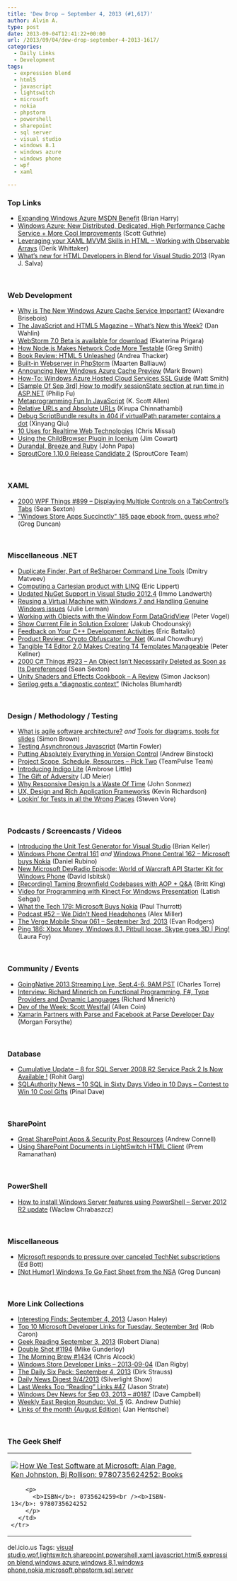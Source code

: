 ```yaml
---
title: 'Dew Drop – September 4, 2013 (#1,617)'
author: Alvin A.
type: post
date: 2013-09-04T12:41:22+00:00
url: /2013/09/04/dew-drop-september-4-2013-1617/
categories:
  - Daily Links
  - Development
tags:
  - expression blend
  - html5
  - javascript
  - lightswitch
  - microsoft
  - nokia
  - phpstorm
  - powershell
  - sharepoint
  - sql server
  - visual studio
  - windows 8.1
  - windows azure
  - windows phone
  - wpf
  - xaml

---
```

### <a name="top"></a>Top Links

  * <a href="http://blogs.msdn.com/b/bharry/archive/2013/09/03/expanding-windows-azure-msdn-benefit.aspx" target="_blank">Expanding Windows Azure MSDN Benefit</a> (Brian Harry)
  * <a href="http://weblogs.asp.net/scottgu/archive/2013/09/03/windows-azure-new-distributed-dedicated-high-performance-cache-service-more-cool-improvements.aspx" target="_blank">Windows Azure: New Distributed, Dedicated, High Performance Cache Service + More Cool Improvements</a> (Scott Guthrie)
  * <a href="http://feedproxy.google.com/~r/Devlicious/~3/rVgrPGpxxJI/leveraging-your-xaml-mvvm-skills-in-html-working-with-observable-arrays.aspx" target="_blank">Leveraging your XAML MVVM Skills in HTML – Working with Observable Arrays</a> (Derik Whittaker)
  * <a href="http://blogs.msdn.com/b/visualstudio/archive/2013/09/03/what-s-new-for-html-developers-in-blend-for-visual-studio-2013-preview.aspx" target="_blank">What’s new for HTML Developers in Blend for Visual Studio 2013</a> (Ryan J. Salva)

&#160;

### <a name="web"></a>Web Development

  * <a href="http://alexandrebrisebois.wordpress.com/2013/09/03/why-is-the-new-windows-azure-cache-service-important/" target="_blank">Why is The New Windows Azure Cache Service Important?</a> (Alexandre Brisebois)
  * <a href="http://weblogs.asp.net/dwahlin/archive/2013/09/03/the-javascript-and-html5-magazine-what-s-new-this-week.aspx" target="_blank">The JavaScript and HTML5 Magazine – What&#8217;s New this Week?</a> (Dan Wahlin)
  * <a href="http://blog.jetbrains.com/webstorm/2013/09/webstorm-7-0-beta-is-available-for-download/?utm_source=rss&utm_medium=rss&utm_campaign=webstorm-7-0-beta-is-available-for-download" target="_blank">WebStorm 7.0 Beta is available for download</a> (Ekaterina Prigara)
  * <a href="http://feedproxy.google.com/~r/bocoup/~3/FYFqTeGdZNw/how-nodejs-makes-network-code-more-testable" target="_blank">How Node.js Makes Network Code More Testable</a> (Greg Smith)
  * <a href="http://feeds.dzone.com/~r/zones/books/~3/Abs2FjyPeOI/html-5-unleashed" target="_blank">Book Review: HTML 5 Unleashed</a> (Andrea Thacker)
  * <a href="http://blog.jetbrains.com/phpstorm/2013/09/built-in-webserver-in-phpstorm/?utm_source=rss&utm_medium=rss&utm_campaign=built-in-webserver-in-phpstorm" target="_blank">Built-in Webserver in PhpStorm</a> (Maarten Balliauw)
  * <a href="http://blogs.msdn.com/b/windowsazure/archive/2013/09/03/announcing-new-windows-azure-cache-preview.aspx" target="_blank">Announcing New Windows Azure Cache Preview</a> (Mark Brown)
  * <a href="http://mysimpleads.com/blog/2013/09/windows-azure-hosted-cloud-services-ssl-guide/" target="_blank">How-To: Windows Azure Hosted Cloud Services SSL Guide</a> (Matt Smith)
  * <a href="http://blogs.msdn.com/b/codefx/archive/2013/09/04/sample-of-sep-3rd-how-to-modify-sessionstate-section-at-run-time-in-asp-net.aspx" target="_blank">[Sample Of Sep 3rd] How to modify sessionState section at run time in ASP.NET</a> (Philip Fu)
  * <a href="http://odetocode.com/blogs/scott/archive/2013/09/03/metaprogramming-fun-in-javascript.aspx" target="_blank">Metaprogramming Fun In JavaScript</a> (K. Scott Allen)
  * <a href="http://www.kirupa.com/html5/relative_urls_and_absolute_urls.htm" target="_blank">Relative URLs and Absolute URLs</a> (Kirupa Chinnathambi)
  * <a href="http://blogs.msdn.com/b/webdev/archive/2013/09/03/debug-scriptbundle-results-in-404-if-virtualpath-parameter-contains-a-dot.aspx" target="_blank">Debug ScriptBundle results in 404 if virtualPath parameter contains a dot</a> (Xinyang Qiu)
  * <a href="http://feedproxy.google.com/~r/LosTechies/~3/qlu-IhovPsA/" target="_blank">10 Uses for Realtime Web Technologies</a> (Chris Missal)
  * <a href="http://www.icenium.com/blog/icenium-team-blog/2013/09/03/using-the-childbrowser-plugin-in-icenium" target="_blank">Using the ChildBrowser Plugin in Icenium</a> (Jim Cowart)
  * <a href="http://feedproxy.google.com/~r/JohnPapa/~3/eOW1Gsmyd3U/" target="_blank">Durandal, Breeze and Ruby</a> (John Papa)
  * <a href="http://feedproxy.google.com/~r/Sproutcore-BlogPosts/~3/8bShy8nWH1o/" target="_blank">SproutCore 1.10.0 Release Candidate 2</a> (SproutCore Team)

&#160;

### <a name="silverlight"></a>XAML

  * <a href="http://wpf.2000things.com/2013/09/04/899-displaying-multiple-controls-on-a-tabcontrols-tabs/" target="_blank">2000 WPF Things #899 – Displaying Multiple Controls on a TabControl’s Tabs</a> (Sean Sexton)
  * <a href="http://coolthingoftheday.blogspot.com/2013/09/store-apps-succinctly-185-page-ebook.html" target="_blank">"Windows Store Apps Succinctly" 185 page ebook from, guess who?</a> (Greg Duncan)

&#160;

### <a name="dotnet"></a>Miscellaneous .NET

  * <a href="http://blogs.jetbrains.com/dotnet/2013/09/duplicate-finder-part-of-resharper-command-line-tools/" target="_blank">Duplicate Finder, Part of ReSharper Command Line Tools</a> (Dmitry Matveev)
  * <a href="http://ericlippert.com/2013/09/03/computing-a-cartesian-product-with-linq/?utm_source=rss&utm_medium=rss&utm_campaign=computing-a-cartesian-product-with-linq" target="_blank">Computing a Cartesian product with LINQ</a> (Eric Lippert)
  * <a href="http://blogs.msdn.com/b/dotnet/archive/2013/09/03/updated-nuget-support-in-visual-studio-2012-4.aspx" target="_blank">Updated NuGet Support in Visual Studio 2012.4</a> (Immo Landwerth)
  * <a href="http://thedatafarm.com/blog/tools/reusing-a-virtual-machine-with-windows-7-and-handling-genuine-windows-issues/" target="_blank">Reusing a Virtual Machine with Windows 7 and Handling Genuine Windows issues</a> (Julie Lerman)
  * <a href="http://visualstudiomagazine.com/blogs/tool-tracker/2013/09/objects-with-the-window-form-datagridview.aspx" target="_blank">Working with Objects with the Window Form DataGridView</a> (Peter Vogel)
  * <a href="http://chodounsky.net/2013/09/04/show-current-file-in-solution-explorer/" target="_blank">Show Current File in Solution Explorer</a> (Jakub Chodounský)
  * <a href="http://blogs.msdn.com/b/vcblog/archive/2013/09/03/feedback-on-your-c-development-activities.aspx" target="_blank">Feedback on Your C++ Development Activities</a> (Eric Battalio)
  * <a href="http://feedproxy.google.com/~r/kunal2383/~3/KjHuZj-xpOs/logicnp-crypto-obfuscator.html" target="_blank">Product Review: Crypto Obfuscator for .Net</a> (Kunal Chowdhury)
  * <a href="http://peterkellner.net/2013/09/03/tangible-t4-editor-2-0-makes-creating-t4-templates-manageable/?utm_source=rss&utm_medium=rss&utm_campaign=tangible-t4-editor-2-0-makes-creating-t4-templates-manageable" target="_blank">Tangible T4 Editor 2.0 Makes Creating T4 Templates Manageable</a> (Peter Kellner)
  * <a href="http://csharp.2000things.com/2013/09/04/923-an-object-isnt-necessarily-deleted-as-soon-as-its-dereferenced/" target="_blank">2000 C# Things #923 – An Object Isn’t Necessarily Deleted as Soon as Its Dereferenced</a> (Sean Sexton)
  * <a href="http://www.codeproject.com/Articles/647233/Unity-Shaders-and-Effects-Cookbook-A-Review" target="_blank">Unity Shaders and Effects Cookbook – A Review</a> (Simon Jackson)
  * <a href="http://nblumhardt.com/2013/09/serilog-gets-a-diagnostic-context/" target="_blank">Serilog gets a “diagnostic context”</a> (Nicholas Blumhardt)

&#160;

### <a name="design"></a>Design / Methodology / Testing

  * <a href="http://www.codingthearchitecture.com/2013/09/03/what_is_agile_software_architecture.html" target="_blank">What is agile software architecture?</a> _and_ <a href="http://www.codingthearchitecture.com/2013/09/04/tools_for_diagrams_tools_for_slides.html" target="_blank">Tools for diagrams, tools for slides</a> (Simon Brown)
  * <a href="http://martinfowler.com/articles/asyncJS.html" target="_blank">Testing Asynchronous Javascript</a> (Martin Fowler)
  * <a href="http://www.drdobbs.com/tools/putting-absolutely-everything-in-version/240160762" target="_blank">Putting Absolutely Everything in Version Control</a> (Andrew Binstock)
  * <a href="http://feedproxy.google.com/~r/TeamPulse/~3/qhk1SRUlKvE/Project-Scope-Schedule-Resources-&ndash;-Pick-Two.aspx" target="_blank">Project Scope, Schedule, Resources – Pick Two</a> (TeamPulse Team)
  * <a href="http://www.infragistics.com/community/blogs/indigo-studio/archive/2013/09/03/introducing-indigo-lite.aspx" target="_blank">Introducing Indigo Lite</a> (Ambrose Little)
  * <a href="http://feedproxy.google.com/~r/jmeier/~3/s02dZ0PH25A/the-gift-of-adversity.aspx" target="_blank">The Gift of Adversity</a> (JD Meier)
  * <a href="http://simpleprogrammer.com/2013/09/03/responsive-design-waste-time/?utm_source=rss&utm_medium=rss&utm_campaign=responsive-design-waste-time" target="_blank">Why Responsive Design Is a Waste Of Time</a> (John Sonmez)
  * <a href="http://www.infragistics.com/community/blogs/ux/archive/2013/09/03/ux-design-and-rich-application-frameworks.aspx" target="_blank">UX, Design and Rich Application Frameworks</a> (Kevin Richardson)
  * <a href="http://feedproxy.google.com/~r/TestStudio/~3/WE2vyhxUq2A/Lookin-for-Tests-in-all-the-Wrong-Places.aspx" target="_blank">Lookin&#8217; for Tests in all the Wrong Places</a> (Steven Vore)

&#160;

### <a name="podcasts"></a>Podcasts / Screencasts / Videos

  * <a href="http://channel9.msdn.com/posts/Introducing-the-Unit-Test-Generator-for-Visual-Studio" target="_blank">Introducing the Unit Test Generator for Visual Studio</a> (Brian Keller)
  * <a href="http://feedproxy.google.com/~r/wmexperts/~3/PE1PT4xeElI/story01.htm" target="_blank">Windows Phone Central 161</a> _and_ <a href="http://feedproxy.google.com/~r/wmexperts/~3/d9azQaoki1I/story01.htm" target="_blank">Windows Phone Central 162 &#8211; Microsoft buys Nokia</a> (Daniel Rubino)
  * <a href="http://feedproxy.google.com/~r/msdn/lTEL/~3/NinLibtzVj0/new_2D00_microsoft_2D00_devradio_2D00_episode_2D00_world_2D00_of_2D00_warcraft_2D00_api_2D00_starter_2D00_kit_2D00_for_2D00_windows_2D00_phone.aspx" target="_blank">New Microsoft DevRadio Episode: World of Warcraft API Starter Kit for Windows Phone</a> (David Isbitski)
  * <a href="http://feedproxy.google.com/~r/postsharp/~3/CwqDChwciVc/post.aspx" target="_blank">[Recording] Taming Brownfield Codebases with AOP + Q&A</a> (Britt King)
  * <a href="http://dotnetsurfers.com/blog/2013/09/03/video-for-programming-with-kinect-for-windows-presentation/" target="_blank">Video for Programming with Kinect For Windows Presentation</a> (Latish Sehgal)
  * <a href="http://winsupersite.com/podcasts/what-tech-179-microsoft-buys-nokia" target="_blank">What the Tech 179: Microsoft Buys Nokia</a> (Paul Thurrott)
  * <a href="http://blog.stackoverflow.com/2013/09/podcast-52-we-didnt-need-headphones/" target="_blank">Podcast #52 – We Didn’t Need Headphones</a> (Alex Miller)
  * <a href="http://www.theverge.com/2013/9/3/4691134/the-verge-mobile-show-061-september-3rd-2013" target="_blank">The Verge Mobile Show 061 &#8211; September 3rd, 2013</a> (Evan Rodgers)
  * <a href="http://channel9.msdn.com/Shows/PingShow/Ping-186-Xbox-Money-Windows-81-Pitbull-loose-Skype-goes-3D" target="_blank">Ping 186: Xbox Money, Windows 8.1, Pitbull loose, Skype goes 3D | Ping!</a> (Laura Foy)

&#160;

### <a name="events"></a>Community / Events

  * <a href="http://channel9.msdn.com/posts/GoingNative-2013-Streaming-Live-Sept4-6-9AM-PST" target="_blank">GoingNative 2013 Streaming Live, Sept.4-6, 9AM PST</a> (Charles Torre)
  * <a href="http://www.infoq.com/interviews/minerich-functional" target="_blank">Interview: Richard Minerich on Functional Programming, F#, Type Providers and Dynamic Languages</a> (Richard Minerich)
  * <a href="http://feeds.dzone.com/~r/zones/css/~3/nicotcM0Y2k/dev-week-scott-westfall" target="_blank">Dev of the Week: Scott Westfall</a> (Allen Coin)
  * <a href="http://blog.xamarin.com/xamarin-partners-with-parse-and-facebook-at-parse-developer-day/" target="_blank">Xamarin Partners with Parse and Facebook at Parse Developer Day</a> (Morgan Forsythe)

&#160;

### <a name="sql"></a>Database

  * <a href="http://www.sqlservercentral.com/blogs/mssqlfun/2013/09/03/cumulative-update-8-for-sql-server-2008-r2-service-pack-2-is-now-available-/" target="_blank">Cumulative Update – 8 for SQL Server 2008 R2 Service Pack 2 Is Now Available !</a> (Rohit Garg)
  * <a href="http://blog.sqlauthority.com/2013/09/04/sqlauthority-news-10-sql-in-sixty-days-video-in-10-days-contest-to-win-10-cool-gifts/" target="_blank">SQLAuthority News – 10 SQL in Sixty Days Video in 10 Days – Contest to Win 10 Cool Gifts</a> (Pinal Dave)

&#160;

### <a name="sp"></a>SharePoint

  * <a href="http://feedproxy.google.com/~r/AndrewConnell/~3/ngxAnZST0nc/great-sharepoint-apps-security-post-resources" target="_blank">Great SharePoint Apps & Security Post Resources</a> (Andrew Connell)
  * <a href="http://blogs.msdn.com/b/lightswitch/archive/2013/09/03/using-sharepoint-documents-in-lightswitch-html-client-prem-ramanathan.aspx" target="_blank">Using SharePoint Documents in LightSwitch HTML Client</a> (Prem Ramanathan)

&#160;

### <a name="ps"></a>PowerShell

  * <a href="http://feedproxy.google.com/~r/geekswithblogs/~3/hCXWwdgtUuM/how-to-install-windows-server-features-using-powershell--server.aspx" target="_blank">How to install Windows Server features using PowerShell – Server 2012 R2 update</a> (Waclaw Chrabaszcz)

&#160;

### <a name="misc"></a>Miscellaneous

  * <a href="http://feedproxy.google.com/~r/zdnet/Bott/~3/g10Gy6t6YNU/" target="_blank">Microsoft responds to pressure over canceled TechNet subscriptions</a> (Ed Bott)
  * <a href="http://coolthingoftheday.blogspot.com/2013/09/not-humor-windows-to-go-fact-sheet-from.html" target="_blank">[Not Humor] Windows To Go Fact Sheet from the NSA</a> (Greg Duncan)

&#160;

### <a name="links"></a>More Link Collections

  * <a href="http://jasonhaley.com/blog/post/2013/09/04/Interesting-Finds-September-4-2013.aspx" target="_blank">Interesting Finds: September 4, 2013</a> (Jason Haley)
  * <a href="http://blogs.msdn.com/b/robcaron/archive/2013/09/03/top-10-microsoft-developer-links-for-tuesday-september-3rd.aspx" target="_blank">Top 10 Microsoft Developer Links for Tuesday, September 3rd</a> (Rob Caron)
  * <a href="http://feeds.regulargeek.com/~r/RegularGeek/~3/P4mZE2Z8H8E/" target="_blank">Geek Reading September 3, 2013</a> (Robert Diana)
  * <a href="http://afreshcup.com/home/2013/9/4/double-shot-1194.html" target="_blank">Double Shot #1194</a> (Mike Gunderloy)
  * <a href="http://feedproxy.google.com/~r/ReflectivePerspective/~3/OD6Lw2XAzz8/" target="_blank">The Morning Brew #1434</a> (Chris Alcock)
  * <a href="http://feedproxy.google.com/~r/DanRigby/~3/CGxfRPqDWoI/" target="_blank">Windows Store Developer Links &#8211; 2013-09-04</a> (Dan Rigby)
  * <a href="http://feeds.feedblitz.com/~/45925705/0/dirkstrauss~The-Daily-Six-Pack-September" target="_blank">The Daily Six Pack: September 4, 2013</a> (Dirk Strauss)
  * <a href="http://feedproxy.google.com/~r/silverlightshow/~3/hGca6AoYokQ/Daily-News-Digest-9-4-2013.aspx" target="_blank">Daily News Digest 9/4/2013</a> (Silverlight Show)
  * <a href="http://www.sqlservercentral.com/blogs/stratesql/2013/09/03/last-weeks-top-reading-links-47/" target="_blank">Last Weeks Top “Reading” Links #47</a> (Jason Strate)
  * <a href="http://www.windowsdevnews.com/Blogs.aspx?ID=260" target="_blank">Windows Dev News for Sep 03, 2013 &#8211; #0187</a> (Dave Campbell)
  * <a href="http://feeds.devhammer.net/~r/devhammer/~3/LucLZPc_Va8/weekly-east-region-roundup-vol.-5" target="_blank">Weekly East Region Roundup: Vol. 5</a> (G. Andrew Duthie)
  * <a href="http://janatdevelopment.com/2013/09/03/links-of-the-month-august-edition/" target="_blank">Links of the month (August Edition)</a> (Jan Hentschel)

&#160;

### <a name="shelf"></a>The Geek Shelf

<div id="scid:7dc1bd33-94bd-46fd-a20b-0131235bcd47:feb933d4-4236-4416-b993-87be62fcabd1" class="wlWriterEditableSmartContent" style="float: none; padding-bottom: 0px; padding-top: 0px; padding-left: 0px; margin: 0px; display: inline; padding-right: 0px">
  <table cellspacing="0" cellpadding="2" width="400" border="0" unselectable="on">
    <tr>
      <td valign="top" width="400">
        <p>
          <a title="How We Test Software at Microsoft: Alan Page, Ken Johnston, Bj Rollison: 9780735624252: Books" href="http://www.amazon.com/exec/obidos/ASIN/0735624259/alvinashcraft-20"><img data-recalc-dims="1" decoding="async" src="https://i0.wp.com/images.amazon.com/images/P/0735624259.01.MZZZZZZZ.jpg?w=660" border="0" align="left" style="float:left" />How We Test Software at Microsoft: Alan Page, Ken Johnston, Bj Rollison: 9780735624252: Books</a>
        </p>
        
        <p>
          <b>ISBN</b>: 0735624259<br /><b>ISBN-13</b>: 9780735624252
        </p>
      </td>
    </tr>
  </table>
</div>

<div id="scid:0767317B-992E-4b12-91E0-4F059A8CECA8:88a665c8-2ab2-45d7-a324-0f695d6fc5af" class="wlWriterEditableSmartContent" style="float: none; padding-bottom: 0px; padding-top: 0px; padding-left: 0px; margin: 0px; display: inline; padding-right: 0px">
  del.icio.us Tags: <a href="http://del.icio.us/popular/visual+studio" rel="tag">visual studio</a>,<a href="http://del.icio.us/popular/wpf" rel="tag">wpf</a>,<a href="http://del.icio.us/popular/lightswitch" rel="tag">lightswitch</a>,<a href="http://del.icio.us/popular/sharepoint" rel="tag">sharepoint</a>,<a href="http://del.icio.us/popular/powershell" rel="tag">powershell</a>,<a href="http://del.icio.us/popular/xaml" rel="tag">xaml</a>,<a href="http://del.icio.us/popular/javascript" rel="tag">javascript</a>,<a href="http://del.icio.us/popular/html5" rel="tag">html5</a>,<a href="http://del.icio.us/popular/expression+blend" rel="tag">expression blend</a>,<a href="http://del.icio.us/popular/windows+azure" rel="tag">windows azure</a>,<a href="http://del.icio.us/popular/windows+8.1" rel="tag">windows 8.1</a>,<a href="http://del.icio.us/popular/windows+phone" rel="tag">windows phone</a>,<a href="http://del.icio.us/popular/nokia" rel="tag">nokia</a>,<a href="http://del.icio.us/popular/microsoft" rel="tag">microsoft</a>,<a href="http://del.icio.us/popular/phpstorm" rel="tag">phpstorm</a>,<a href="http://del.icio.us/popular/sql+server" rel="tag">sql server</a>
</div>